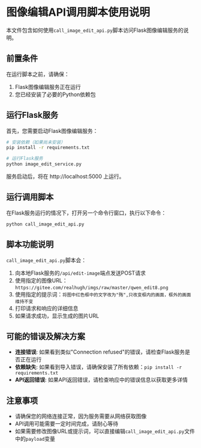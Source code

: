 # 图像编辑API调用脚本使用说明

本文件包含如何使用`call_image_edit_api.py`脚本访问Flask图像编辑服务的说明。

## 前置条件

在运行脚本之前，请确保：

1. Flask图像编辑服务正在运行
2. 您已经安装了必要的Python依赖包

## 运行Flask服务

首先，您需要启动Flask图像编辑服务：

```bash
# 安装依赖（如果尚未安装）
pip install -r requirements.txt

# 运行Flask服务
python image_edit_service.py
```

服务启动后，将在 http://localhost:5000 上运行。

## 运行调用脚本

在Flask服务运行的情况下，打开另一个命令行窗口，执行以下命令：

```bash
python call_image_edit_api.py
```

## 脚本功能说明

`call_image_edit_api.py`脚本会：

1. 向本地Flask服务的`/api/edit-image`端点发送POST请求
2. 使用指定的图像URL：`https://gitee.com/realhugh/imgs/raw/master/qwen_edit8.png`
3. 使用指定的提示词：`将图中红色框中的文字改为"殇",只改变框内的画面，框外的画面维持不变`
4. 打印请求和响应的详细信息
5. 如果请求成功，显示生成的图片URL

## 可能的错误及解决方案

- **连接错误**: 如果看到类似"Connection refused"的错误，请检查Flask服务是否正在运行
- **依赖缺失**: 如果看到导入错误，请确保安装了所有依赖：`pip install -r requirements.txt`
- **API返回错误**: 如果API返回错误，请检查响应中的错误信息以获取更多详情

## 注意事项

- 请确保您的网络连接正常，因为服务需要从网络获取图像
- API调用可能需要一定时间完成，请耐心等待
- 如果需要修改图像URL或提示词，可以直接编辑`call_image_edit_api.py`文件中的`payload`变量